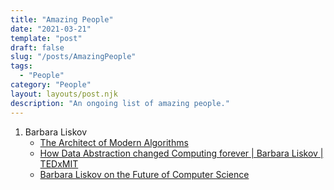 ```yaml
---
title: "Amazing People"
date: "2021-03-21"
template: "post"
draft: false
slug: "/posts/AmazingPeople"
tags:
  - "People"
category: "People"
layout: layouts/post.njk
description: "An ongoing list of amazing people."
---
```




1. Barbara Liskov
   * [The Architect of Modern Algorithms](https://www.quantamagazine.org/barbara-liskov-is-the-architect-of-modern-algorithms-20191120/)
   * [How Data Abstraction changed Computing forever | Barbara Liskov | TEDxMIT](https://youtu.be/_jTc1BTFdIo)
   * [Barbara Liskov on the Future of Computer Science](https://youtu.be/VFh8wT57R50)



